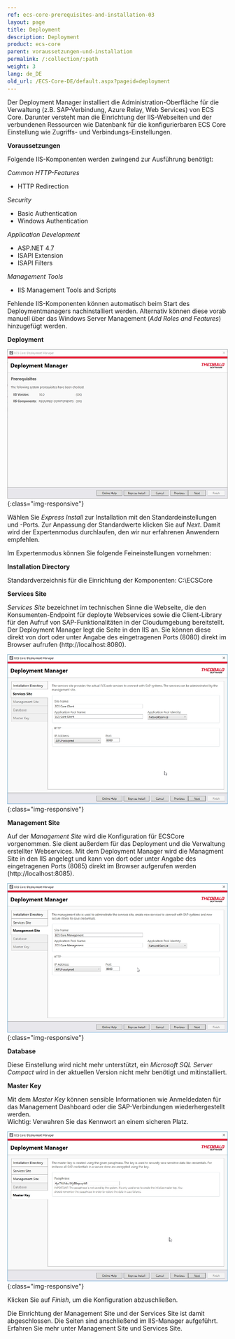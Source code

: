```yaml
---
ref: ecs-core-prerequisites-and-installation-03
layout: page
title: Deployment
description: Deployment
product: ecs-core
parent: voraussetzungen-und-installation
permalink: /:collection/:path
weight: 3
lang: de_DE
old_url: /ECS-Core-DE/default.aspx?pageid=deployment
---
```


Der Deployment Manager installiert die Administration-Oberfläche für die Verwaltung (z.B. SAP-Verbindung, Azure Relay, Web Services) von ECS Core. 
Darunter versteht man die Einrichtung der IIS-Webseiten und der verbundenen Ressourcen wie Datenbank für die konfigurierbaren ECS Core Einstellung wie Zugriffs- und Verbindungs-Einstellungen.

**Voraussetzungen**

Folgende IIS-Komponenten werden zwingend zur Ausführung benötigt:

*Common HTTP-Features*
- HTTP Redirection

*Security*
- Basic Authentication
- Windows Authentication

*Application Development*
- ASP.NET 4.7
- ISAPI Extension
- ISAPI Filters

*Management Tools*
- IIS Management Tools and Scripts


Fehlende IIS-Komponenten können automatisch beim Start des Deploymentmanagers nachinstalliert werden. Alternativ können diese vorab manuell über das Windows Server Management (*Add Roles and Features*) hinzugefügt werden.

**Deployment**

![ecscore-deploymentmanager-1.png](/img/content/ecscore-deploymentmanager-1.png){:class="img-responsive"}

Wählen Sie *Express Install* zur Installation mit den Standardeinstellungen und -Ports. Zur Anpassung der Standardwerte klicken Sie auf *Next*. Damit wird der Expertenmodus durchlaufen, den wir nur erfahrenen Anwendern empfehlen.  

Im Expertenmodus können Sie folgende Feineinstellungen vornehmen:

**Installation Directory**

Standardverzeichnis für die Einrichtung der Komponenten: C:\ECSCore

**Services Site**

*Services Site* bezeichnet im technischen Sinne die Webseite, die den Konsumenten-Endpoint für deployte Webservices sowie die Client-Library für den Aufruf von SAP-Funktionalitäten in der Cloudumgebung bereitstellt.<br>
Der Deployment Manager legt die Seite in den IIS an. Sie können diese direkt von dort oder unter Angabe des eingetragenen Ports (8080) direkt im Browser aufrufen (http://localhost:8080).


![ecscore-deploymentmanager-2.png](/img/content/ecscore-deploymentmanager-2.png){:class="img-responsive"}

**Management Site**

Auf der *Management Site* wird die Konfiguration für ECSCore vorgenommen. Sie dient außerdem für das Deployment und die Verwaltung erstellter Webservices. Mit dem Deployment Manager wird die Managment Site in den IIS angelegt und kann von dort oder unter Angabe des eingetragenen Ports (8085) direkt im Browser aufgerufen werden (http://localhost:8085).


![ecscore-deploymentmanager-3.png](/img/content/ecscore-deploymentmanager-3.png){:class="img-responsive"}

**Database**

Diese Einstellung wird nicht mehr unterstützt, ein *Microsoft SQL Server Compact* wird in der aktuellen Version nicht mehr benötigt und mitinstalliert. 

**Master Key**

Mit dem *Master Key* können sensible Informationen wie Anmeldedaten für das Management Dashboard oder die SAP-Verbindungen wiederhergestellt werden.<br>
Wichtig: Verwahren Sie das Kennwort an einem sicheren Platz.

![ecscore-deploymentmanager-4.png](/img/content/ecscore-deploymentmanager-4.png){:class="img-responsive"}

Klicken Sie auf *Finish*, um die Konfiguration abzuschließen.

Die Einrichtung der Management Site und der Services Site ist damit abgeschlossen. Die Seiten sind anschließend im IIS-Manager aufgeführt.
Erfahren Sie mehr unter Management Site und Services Site. 